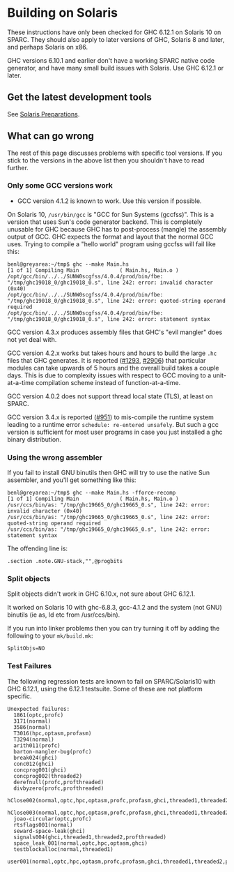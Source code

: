 # Building on Solaris


These instructions have only been checked for GHC 6.12.1 on Solaris 10 on SPARC. They should also apply to later versions of GHC, Solaris 8 and later, and perhaps Solaris on x86. 


GHC versions 6.10.1 and earlier don't have a working SPARC native code generator, and have many small build issues with Solaris. Use GHC 6.12.1 or later.

## Get the latest development tools


See [Solaris Preparations](building/preparation/solaris).

## What can go wrong


The rest of this page discusses problems with specific tool versions. If you stick to the versions in the above list then you shouldn't have to read further.

### Only some GCC versions work

- GCC version 4.1.2 is known to work. Use this version if possible.


On Solaris 10, `/usr/bin/gcc` is "GCC for Sun Systems (gccfss)". This is a version that uses Sun's code generator backend. This is completely unusable for GHC because GHC has to post-process (mangle) the assembly output of GCC. GHC expects the format and layout that the normal GCC uses. Trying to compile a "hello world" program using gccfss will fail like this:

```wiki
benl@greyarea:~/tmp$ ghc --make Main.hs
[1 of 1] Compiling Main             ( Main.hs, Main.o )
/opt/gcc/bin/../../SUNW0scgfss/4.0.4/prod/bin/fbe: "/tmp/ghc19018_0/ghc19018_0.s", line 242: error: invalid character (0x40)
/opt/gcc/bin/../../SUNW0scgfss/4.0.4/prod/bin/fbe: "/tmp/ghc19018_0/ghc19018_0.s", line 242: error: quoted-string operand required
/opt/gcc/bin/../../SUNW0scgfss/4.0.4/prod/bin/fbe: "/tmp/ghc19018_0/ghc19018_0.s", line 242: error: statement syntax
```


GCC version 4.3.x produces assembly files that GHC's "evil mangler" does not yet deal with.


GCC version 4.2.x works but takes hours and hours to build the large `.hc` files that GHC generates. It is reported ([\#1293](https://gitlab.haskell.org/ghc/ghc/issues/1293), [\#2906](https://gitlab.haskell.org/ghc/ghc/issues/2906)) that particular modules can take upwards of 5 hours and the overall build takes a couple days. This is due to complexity issues with respect to GCC moving to a unit-at-a-time compilation scheme instead of function-at-a-time.


GCC version 4.0.2 does not support thread local state (TLS), at least on SPARC.


GCC version 3.4.x is reported ([\#951](https://gitlab.haskell.org/ghc/ghc/issues/951)) to mis-compile the runtime system leading to a runtime error `schedule: re-entered unsafely`.
But such a gcc version is sufficient for most user programs in case you just installed a ghc binary distribution. 

### Using the wrong assembler


If you fail to install GNU binutils then GHC will try to use the native Sun assembler, and you'll get something like this:

```wiki
benl@greyarea:~/tmp$ ghc --make Main.hs -fforce-recomp
[1 of 1] Compiling Main             ( Main.hs, Main.o )
/usr/ccs/bin/as: "/tmp/ghc19665_0/ghc19665_0.s", line 242: error: invalid character (0x40)
/usr/ccs/bin/as: "/tmp/ghc19665_0/ghc19665_0.s", line 242: error: quoted-string operand required
/usr/ccs/bin/as: "/tmp/ghc19665_0/ghc19665_0.s", line 242: error: statement syntax
```


The offending line is:

```wiki
.section .note.GNU-stack,"",@progbits
```

### Split objects


Split objects didn't work in GHC 6.10.x, not sure about GHC 6.12.1.


It worked on Solaris 10 with ghc-6.8.3, gcc-4.1.2 and the system (not GNU) binutils (ie as, ld etc from /usr/ccs/bin).


If you run into linker problems then you can try turning it off by adding the following to your `mk/build.mk`:

```wiki
SplitObjs=NO
```

### Test Failures


The following regression tests are known to fail on SPARC/Solaris10 with GHC 6.12.1, using the 6.12.1 testsuite. Some of these are not platform specific.

```wiki
Unexpected failures:
  1861(optc,profc)
  3171(normal)
  3586(normal)
  T3016(hpc,optasm,profasm)
  T3294(normal)
  arith011(profc)
  barton-mangler-bug(profc)
  break024(ghci)
  conc012(ghci)
  concprog001(ghci)
  concprog002(threaded2)
  derefnull(profc,profthreaded)
  divbyzero(profc,profthreaded)
  hClose002(normal,optc,hpc,optasm,profc,profasm,ghci,threaded1,threaded2,profthreaded)
  hClose003(normal,optc,hpc,optasm,profc,profasm,ghci,threaded1,threaded2,profthreaded)
  joao-circular(optc,profc)
  rtsflags001(normal)
  seward-space-leak(ghci)
  signals004(ghci,threaded1,threaded2,profthreaded)
  space_leak_001(normal,optc,hpc,optasm,ghci)
  testblockalloc(normal,threaded1)
  user001(normal,optc,hpc,optasm,profc,profasm,ghci,threaded1,threaded2,profthreaded)
```
